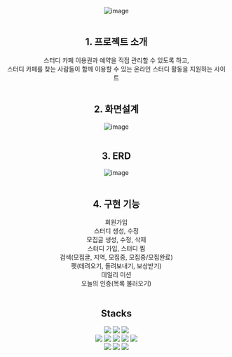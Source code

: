 <div align=center>
  
  ![image](https://github.com/kimDohien/RLab-back/assets/111399171/90e28e7a-9eb9-4e8f-948b-48e93ebc9b50)
  <br>
  <br>

## 1. 프로젝트 소개 

스터디 카페 이용권과 예약을 직접 관리할 수 있도록 하고,<br> 스터디 카페를 찾는 사람들이 함께 이용할 수 있는 온라인 스터디 활동을 지원하는 사이트
<br>
<br>
  
## 2. 화면설계 

![image](https://github.com/kimDohien/RLab-back/assets/111399171/df1ac2d3-e7f7-41c4-a579-b3c408cb8683)
<br>
<br>

## 3. ERD 

![image](https://github.com/kimDohien/RLab-back/assets/111399171/a35df2f8-dd88-4ff8-86a7-9f2965fc14fa)
<br>
<br>
## 4. 구현 기능 
  회원가입
  <br>스터디 생성, 수정
  <br>모집글 생성, 수정, 삭제
  <br>스터디 가입, 스터디 찜
  <br> 검색(모집글, 지역, 모집중, 모집중/모집완료)
  <br> 펫(데려오기, 돌려보내기, 보상받기)
  <br> 데일리 미션
  <br> 오늘의 인증(목록 불러오기)
  <br>
  <br>
## Stacks
<div align=center> 
  <img src="https://img.shields.io/badge/html5-E34F26?style=for-the-badge&logo=html5&logoColor=white"> 
  <img src="https://img.shields.io/badge/css-1572B6?style=for-the-badge&logo=css3&logoColor=white"> 
  <img src="https://img.shields.io/badge/javascript-F7DF1E?style=for-the-badge&logo=javascript&logoColor=black"> <br>
  <img src="https://img.shields.io/badge/java-007396?style=for-the-badge&logo=java&logoColor=white"> 
  <img src="https://img.shields.io/badge/mysql-4479A1?style=for-the-badge&logo=mysql&logoColor=white"> 
  <img src="https://img.shields.io/badge/node.js-339933?style=for-the-badge&logo=Node.js&logoColor=white">
  <img src="https://img.shields.io/badge/Spring-6DB33F?style=for-the-badge&logo=Spring&logoColor=white"> 
  <img src="https://img.shields.io/badge/apache tomcat-F8DC75?style=for-the-badge&logo=apachetomcat&logoColor=white"> <br>
  <img src="https://img.shields.io/badge/github-181717?style=for-the-badge&logo=github&logoColor=white">
  <img src="https://img.shields.io/badge/git-F05032?style=for-the-badge&logo=git&logoColor=white">
  <img src="https://img.shields.io/badge/notion-000000?style=for-the-badge&logo=notion&logoColor=white">
</div>
</div>
